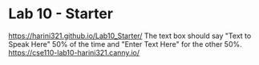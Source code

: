 # Lab 10 - Starter
https://harini321.github.io/Lab10_Starter/
The text box should say "Text to Speak Here" 50% of the time and "Enter Text Here" for the other 50%.
https://cse110-lab10-harini321.canny.io/
